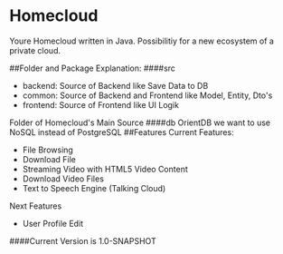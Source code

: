 # Homecloud

Youre Homecloud written in Java. Possibilitiy for a new ecosystem of a private cloud.

##Folder and Package Explanation:
####src
- backend: Source of Backend like Save Data to DB
- common: Source of Backend and Frontend like Model, Entity, Dto's
- frontend: Source of Frontend like UI Logik  

Folder of Homecloud's Main Source
####db
OrientDB we want to use NoSQL instead of PostgreSQL
##Features
Current Features:
- File Browsing
- Download File
- Streaming Video with HTML5 Video Content
- Download Video Files
- Text to Speech Engine (Talking Cloud)

Next Features
- User Profile Edit


####Current Version is 1.0-SNAPSHOT

